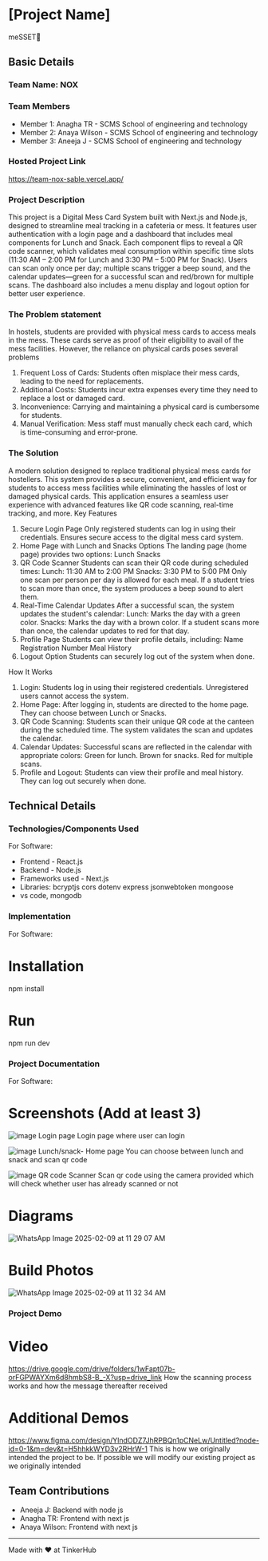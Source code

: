 # [Project Name]
meSSET🎯


## Basic Details
### Team Name: NOX


### Team Members
- Member 1: Anagha TR - SCMS School of engineering and technology
- Member 2: Anaya Wilson - SCMS School of engineering and technology
- Member 3: Aneeja J - SCMS School of engineering and technology

### Hosted Project Link
https://team-nox-sable.vercel.app/

### Project Description
This project is a Digital Mess Card System built with Next.js and Node.js, designed to streamline meal tracking in a cafeteria or mess. It features user authentication with a login page and a dashboard that includes meal components for Lunch and Snack. Each component flips to reveal a QR code scanner, which validates meal consumption within specific time slots (11:30 AM – 2:00 PM for Lunch and 3:30 PM – 5:00 PM for Snack). Users can scan only once per day; multiple scans trigger a beep sound, and the calendar updates—green for a successful scan and red/brown for multiple scans. The dashboard also includes a menu display and logout option for better user experience.

### The Problem statement
In hostels, students are provided with physical mess cards to access meals in the mess. These cards serve as proof of their eligibility to avail of the mess facilities. However, the reliance on physical cards poses several problems 
1. Frequent Loss of Cards: Students often misplace their mess cards, leading to the need for replacements.
2. Additional Costs: Students incur extra expenses every time they need to replace a lost or damaged card.
3. Inconvenience: Carrying and maintaining a physical card is cumbersome for students.
4. Manual Verification: Mess staff must manually check each card, which is time-consuming and error-prone.

### The Solution
A modern solution designed to replace traditional physical mess cards for hostellers. This system provides a secure, convenient, and efficient way for students to access mess facilities while eliminating the hassles of lost or damaged physical cards. This application ensures a seamless user experience with advanced features like QR code scanning, real-time tracking, and more.
Key Features
1. Secure Login Page
Only registered students can log in using their credentials.
Ensures secure access to the digital mess card system.
2. Home Page with Lunch and Snacks Options
The landing page (home page) provides two options:
Lunch
Snacks
3. QR Code Scanner
Students can scan their QR code during scheduled times:
Lunch: 11:30 AM to 2:00 PM
Snacks: 3:30 PM to 5:00 PM
Only one scan per person per day is allowed for each meal.
If a student tries to scan more than once, the system produces a beep sound to alert them.
4. Real-Time Calendar Updates
After a successful scan, the system updates the student's calendar:
Lunch: Marks the day with a green color.
Snacks: Marks the day with a brown color.
If a student scans more than once, the calendar updates to red for that day.
5. Profile Page
Students can view their profile details, including:
Name
Registration Number
Meal History
6. Logout Option
Students can securely log out of the system when done.

How It Works
1. Login:
Students log in using their registered credentials.
Unregistered users cannot access the system.
2. Home Page:
After logging in, students are directed to the home page.
They can choose between Lunch or Snacks.
3. QR Code Scanning:
Students scan their unique QR code at the canteen during the scheduled time.
The system validates the scan and updates the calendar.
4. Calendar Updates:
Successful scans are reflected in the calendar with appropriate colors:
Green for lunch.
Brown for snacks.
Red for multiple scans.
5. Profile and Logout:
Students can view their profile and meal history.
They can log out securely when done.

## Technical Details
### Technologies/Components Used
For Software:
- Frontend - React.js
- Backend - Node.js
- Frameworks used - Next.js
- Libraries:
    bcryptjs
    cors 
    dotenv 
    express
    jsonwebtoken
    mongoose
- vs code, mongodb

### Implementation
For Software:
# Installation
npm install

# Run
npm run dev

### Project Documentation
For Software:

# Screenshots (Add at least 3)
![image](https://github.com/user-attachments/assets/5d75d87b-0db4-4f16-8a9e-474b7c4378cf)    Login page
Login page where user can login

![image](https://github.com/user-attachments/assets/fd33b593-01b9-405b-9385-4c659353e098)    Lunch/snack- Home page
You can choose between lunch and snack and scan qr code


![image](https://github.com/user-attachments/assets/1390c782-aeaf-4a84-acae-c69a4189b98f)    QR code Scanner
Scan qr code using the camera provided which will check whether user has already scanned or not

# Diagrams
![WhatsApp Image 2025-02-09 at 11 29 07 AM](https://github.com/user-attachments/assets/a2fd4a06-0216-4f81-9632-b02ec9d47cf1)


# Build Photos
![WhatsApp Image 2025-02-09 at 11 32 34 AM](https://github.com/user-attachments/assets/d96f1a24-d4aa-4043-b968-3b8766505b89)


### Project Demo
# Video
https://drive.google.com/drive/folders/1wFapt07b-orFGPWAYXm6d8hmbS8-B_-X?usp=drive_link
How the scanning process works and how the message thereafter received 

# Additional Demos
https://www.figma.com/design/YlndODZ7JhRPBQn1pCNeLw/Untitled?node-id=0-1&m=dev&t=H5hhkkWYD3v2RHrW-1
This is how we originally intended the project to be. If possible we will modify our existing project as we originally intended

## Team Contributions
- Aneeja J: Backend with node js
- Anagha TR: Frontend with next js
- Anaya Wilson: Frontend with next js

---
Made with ❤️ at TinkerHub
